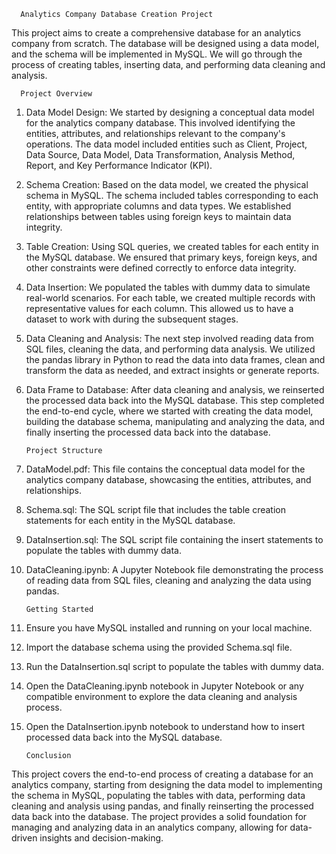       Analytics Company Database Creation Project


This project aims to create a comprehensive database for an analytics company from scratch. The database will be designed using a data model, and the schema will be implemented in MySQL. We will go through the process of creating tables, inserting data, and performing data cleaning and analysis.

      
      Project Overview


1.	Data Model Design: We started by designing a conceptual data model for the analytics company database. This involved identifying the entities, attributes, and relationships relevant to the company's operations. The data model included entities such as Client, Project, Data Source, Data Model, Data Transformation, Analysis Method, Report, and Key Performance Indicator (KPI).
2.	Schema Creation: Based on the data model, we created the physical schema in MySQL. The schema included tables corresponding to each entity, with appropriate columns and data types. We established relationships between tables using foreign keys to maintain data integrity.
3.	Table Creation: Using SQL queries, we created tables for each entity in the MySQL database. We ensured that primary keys, foreign keys, and other constraints were defined correctly to enforce data integrity.
4.	Data Insertion: We populated the tables with dummy data to simulate real-world scenarios. For each table, we created multiple records with representative values for each column. This allowed us to have a dataset to work with during the subsequent stages.
5.	Data Cleaning and Analysis: The next step involved reading data from SQL files, cleaning the data, and performing data analysis. We utilized the pandas library in Python to read the data into data frames, clean and transform the data as needed, and extract insights or generate reports.
6.	Data Frame to Database: After data cleaning and analysis, we reinserted the processed data back into the MySQL database. This step completed the end-to-end cycle, where we started with creating the data model, building the database schema, manipulating and analyzing the data, and finally inserting the processed data back into the database.
   
        Project Structure
  	
1.    DataModel.pdf: This file contains the conceptual data model for the analytics company database, showcasing the entities, attributes, and relationships.
2.	Schema.sql: The SQL script file that includes the table creation statements for each entity in the MySQL database.
3.	DataInsertion.sql: The SQL script file containing the insert statements to populate the tables with dummy data.
4.	DataCleaning.ipynb: A Jupyter Notebook file demonstrating the process of reading data from SQL files, cleaning and analyzing the data using pandas.

        Getting Started
        
1.	Ensure you have MySQL installed and running on your local machine.
2.	Import the database schema using the provided Schema.sql file.
3.	Run the DataInsertion.sql script to populate the tables with dummy data.
4.	Open the DataCleaning.ipynb notebook in Jupyter Notebook or any compatible environment to explore the data cleaning and analysis process.
5.	Open the DataInsertion.ipynb notebook to understand how to insert processed data back into the MySQL database.
   
        Conclusion
  	
This project covers the end-to-end process of creating a database for an analytics company, starting from designing the data model to implementing the schema in MySQL, populating the tables with data, performing data cleaning and analysis using pandas, and finally reinserting the processed data back into the database. The project provides a solid foundation for managing and analyzing data in an analytics company, allowing for data-driven insights and decision-making.

